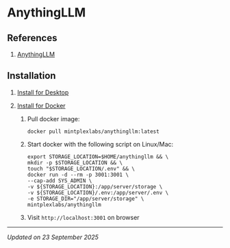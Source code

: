 # AnythingLLM

## References

1. [AnythingLLM](https://anythingllm.com/)

## Installation

1. [Install for Desktop](https://anythingllm.com/desktop)

1. [Install for Docker](https://docs.anythingllm.com/installation-docker/local-docker)

    1. Pull docker image:
        ```
        docker pull mintplexlabs/anythingllm:latest
        ```
    1. Start docker with the following script on Linux/Mac:
        ```
        export STORAGE_LOCATION=$HOME/anythingllm && \
        mkdir -p $STORAGE_LOCATION && \
        touch "$STORAGE_LOCATION/.env" && \
        docker run -d --rm -p 3001:3001 \
        --cap-add SYS_ADMIN \
        -v ${STORAGE_LOCATION}:/app/server/storage \
        -v ${STORAGE_LOCATION}/.env:/app/server/.env \
        -e STORAGE_DIR="/app/server/storage" \
        mintplexlabs/anythingllm
        ```
    1. Visit ```http://localhost:3001``` on browser

***
*Updated on 23 September 2025*
